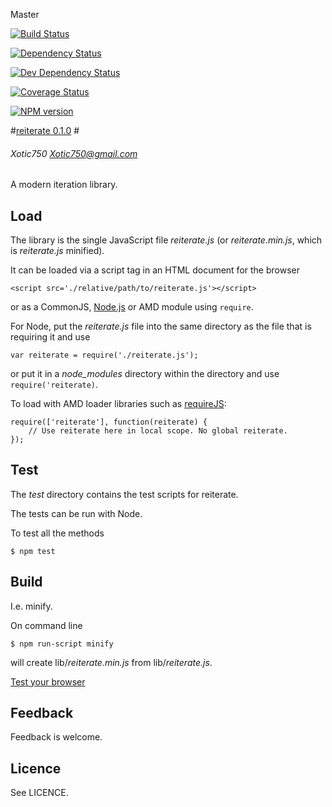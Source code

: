 Master

[![Build Status](https://travis-ci.org/Xotic750/reiterate.png?branch=master)](https://travis-ci.org/Xotic750/reiterate  "Build Status on Travis CI")

[![Dependency Status](https://david-dm.org/Xotic750/reiterate.png)](https://david-dm.org/Xotic750/reiterate#info=dependencies&view=table "Dependency Status on David")

[![Dev Dependency Status](https://david-dm.org/Xotic750/reiterate/dev-status.png)](https://david-dm.org/Xotic750/reiterate#info=devDependencies&view=table "Dev Dependency Status on David")

[![Coverage Status](https://coveralls.io/repos/Xotic750/reiterate/badge.svg?branch=master)](https://coveralls.io/r/Xotic750/reiterate?branch=master "Coverage status on Coveralls")

[![NPM version](https://badge.fury.io/js/reiterate.png)](http://badge.fury.io/js/reiterate "Current NPM release")

#[reiterate 0.1.0](http://xotic750.github.io/reiterate/) #
###### Xotic750 <Xotic750@gmail.com>

A modern iteration library.

## Load

The library is the single JavaScript file *reiterate.js* (or *reiterate.min.js*, which is *reiterate.js* minified).

It can be loaded via a script tag in an HTML document for the browser

    <script src='./relative/path/to/reiterate.js'></script>

or as a CommonJS, [Node.js](http://nodejs.org) or AMD module using `require`.

For Node, put the *reiterate.js* file into the same directory as the file that is requiring it and use

    var reiterate = require('./reiterate.js');

or put it in a *node_modules* directory within the directory and use `require('reiterate)`.

To load with AMD loader libraries such as [requireJS](http://requirejs.org/):

    require(['reiterate'], function(reiterate) {
        // Use reiterate here in local scope. No global reiterate.
    });

## Test

The *test* directory contains the test scripts for reiterate.

The tests can be run with Node.

To test all the methods

    $ npm test

## Build

I.e. minify.

On command line

    $ npm run-script minify

will create lib/*reiterate.min.js* from lib/*reiterate.js*.

[Test your browser](https://rawgit.com/Xotic750/reiterate/master/tests/browser/tests.html)

## Feedback

Feedback is welcome.

## Licence

See LICENCE.
